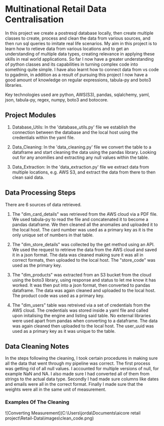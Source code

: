 # Multinational Retail Data Centralisation

In this project we create a postresql database locally, then create multiple classes to create, process and clean the data from various sources, and then run sql queries to imitate real life scenarios. My aim in this project is to learn how to retieve data from various locations and to get an understanding of multiple data types, creating relevance in applying these skills in real world applications.
So far I now have a greater understanding of python classes and its capabilities in turning complex code into something quite simple. I have also learnt how to connect data from vs code to pgadmin, in addition as a result of pursuing this project I now have a good amount of knowledge on regular expressions, tabula-py and boto3 libraries.

Key technologies used are python, AWS(S3), pandas, sqlalchemy, yaml, json, tabula-py, regex, numpy, boto3 and botocore.

## Project Modules

1. Database_Utils: In the 'database_utils.py' file we establish the connection between the database and the local host using the credentials within the yaml file.

2. Data_Cleaning: In the 'data_cleaning.py' file we convert the table to a dataframe and start cleaning the data using the pandas library. Looking out for any anomilies and extracting any null values within the table.

3. Data_Extraction: In the 'data_extraction.py' file we extract data from multiple locations, e.g. AWS S3, and extract the data from there to then clean said data.

## Data Processing Steps

There are 6 sources of data retrieved.

1. The "dim_card_details" was retrieved from the AWS cloud via a PDF file. We used tabula-py to read the file and concatenated it to become a pandas dataframe. We then cleaned all the anomalies and uploaded it to the local host. The card number was used as a primary key as it is the only unique set of numbers in that table.

2. The "dim_store_details" was collected by the get method using an API. We used the request to retrieve the data from the AWS cloud and saved it in a json format. The data was cleaned making sure it was all in correct formats, then uploaded to the local host. The "store_code" was used as the primary key.

3. The "dim_products" was extracted from an S3 bucket from the cloud using the boto3 library, using response and status to let me know it has worked. It was then put into a json format, then converted to pandas dataframe. The data was again cleaned and uploaded to the local host. The product code was used as a primary key.

4. The "dim_users" table was retreived via a set of credentials from the AWS cloud. The credentials was stored inside a yaml file and called upon initalising the engine and listing said table. No external libraries were used apart from pandas when converting to a dataframe. The data was again cleaned then uploaded to the local host. The user_uuid was used as a primary key as it was unique to the table.

## Data Cleaning Notes

In the steps following the cleaning, I took certain procedures in making sure all the data that went through my pipeline was correct. The first process was getting rid of all null values. I accounted for multiple versions of null, for example NaN and NA. I also made sure I had converted all of them from strings to the actual data type. Secondly I had made sure columns like dates and emails were all in the correct format. Finally I made sure that the weights were all in the same unit of measurement.

### Examples Of The Cleaning

![Converting Measurement](C:\Users\jorda\Documents\aicore retail project\Retail-Data\images\clean_code.png)
